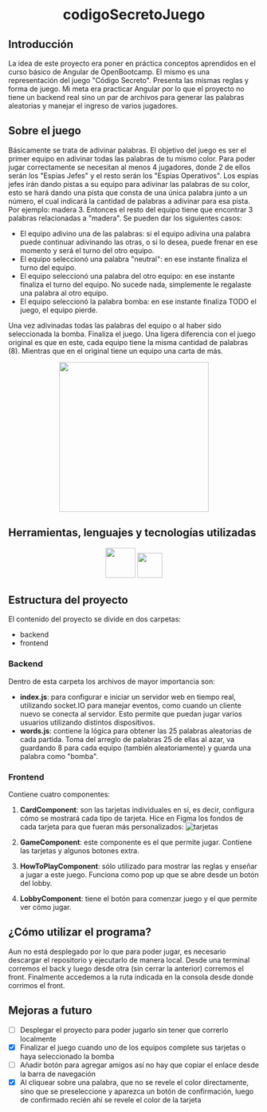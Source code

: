 <h1 align="center"> codigoSecretoJuego  </h1>

## Introducción
La idea de este proyecto era poner en práctica conceptos aprendidos en el curso básico de Angular de OpenBootcamp. El mismo es una representación del juego "Código Secreto". Presenta las mismas reglas y forma de juego. Mi meta era practicar Angular por lo que el proyecto no tiene un backend real sino un par de archivos para generar las palabras aleatorias y manejar el ingreso de varios jugadores.

## Sobre el juego
Básicamente se trata de adivinar palabras. El objetivo del juego es ser el primer equipo en adivinar todas las palabras de tu mismo color. Para poder jugar correctamente se necesitan al menos 4 jugadores, donde 2 de ellos serán los "Espías Jefes" y el resto serán los "Espías Operativos". Los espías jefes irán dando pistas a su equipo para adivinar las palabras de su color, esto se hará dando una pista que consta de una única palabra junto a un número, el cual indicará la cantidad de palabras a adivinar para esa pista. Por ejemplo: madera 3. Entonces el resto del equipo tiene que encontrar 3 palabras relacionadas a "madera". Se pueden dar los siguientes casos:
- El equipo adivino una de las palabras: si el equipo adivina una palabra puede continuar adivinando las otras, o si lo desea, puede frenar en ese momento y será el turno del otro equipo.
- El equipo seleccionó una palabra "neutral": en ese instante finaliza el turno del equipo.
- El equipo seleccionó una palabra del otro equipo: en ese instante finaliza el turno del equipo. No sucede nada, simplemente le regalaste una palabra al otro equipo.
- El equipo seleccionó la palabra bomba: en ese instante finaliza TODO el juego, el equipo pierde.

Una vez adivinadas todas las palabras del equipo o al haber sido seleccionada la bomba. Finaliza el juego.
Una ligera diferencia con el juego original es que en este, cada equipo tiene la misma cantidad de palabras (8). Mientras que en el original tiene un equipo una carta de más.
<div align="center">
  <img src="https://github.com/user-attachments/assets/4fbf6b32-cd01-41d8-9942-ff9fb60bc4a2" width="300">
</div>

## Herramientas, lenguajes y tecnologías utilizadas
<p align="center">
  <img src="https://github.com/user-attachments/assets/ea06a514-94b7-46be-b93f-23e28a584b8b" style="width: 60px; height: auto;" />
  <img src="https://encrypted-tbn0.gstatic.com/images?q=tbn:ANd9GcTebRBzJhW1BDg-1D9keKRb3e0GXVBUBI1ORA&s" style="width: 50px; height: auto;" />
</p>

## Estructura del proyecto
El contenido del proyecto se divide en dos carpetas:
- backend
- frontend

### Backend
Dentro de esta carpeta los archivos de mayor importancia son:
- **index.js**: para configurar e iniciar un servidor web en tiempo real, utilizando socket.IO para manejar eventos, como cuando un cliente nuevo se conecta al servidor. Esto permite que puedan jugar varios usuarios utilizando distintos dispositivos.
- **words.js**: contiene la lógica para obtener las 25 palabras aleatorias de cada partida. Toma del arreglo de palabras 25 de ellas al azar, va guardando 8 para cada equipo (también aleatoriamente) y guarda una palabra como "bomba".

### Frontend
Contiene cuatro componentes:
1. **CardComponent**: son las tarjetas individuales en sí, es decir, configura cómo se mostrará cada tipo de tarjeta.
   Hice en Figma los fondos de cada tarjeta para que fueran más personalizados:
   ![tarjetas](https://github.com/user-attachments/assets/c04ee801-974d-4548-b7ac-9671084822f9)

3. **GameComponent**: este componente es el que permite jugar. Contiene las tarjetas y algunos botones extra.
4. **HowToPlayComponent**: sólo utilizado para mostrar las reglas y enseñar a jugar a este juego. Funciona como pop up que se abre desde un botón del lobby.
5. **LobbyComponent**: tiene el botón para comenzar juego y el que permite ver cómo jugar.

## ¿Cómo utilizar el programa?
Aun no está desplegado por lo que para poder jugar, es necesario descargar el repositorio y ejecutarlo de manera local. Desde una terminal corremos el back y luego desde otra (sin cerrar la anterior) corremos el front. Finalmente accedemos a la ruta indicada en la consola desde donde corrimos el front.

## Mejoras a futuro
- [ ] Desplegar el proyecto para poder jugarlo sin tener que correrlo localmente
- [X] Finalizar el juego cuando uno de los equipos complete sus tarjetas o haya seleccionado la bomba
- [ ] Añadir botón para agregar amigos así no hay que copiar el enlace desde la barra de navegación
- [X] Al cliquear sobre una palabra, que no se revele el color directamente, sino que se preseleccione y aparezca un botón de confirmación, luego de confirmado recién ahí se revele el color de la tarjeta
